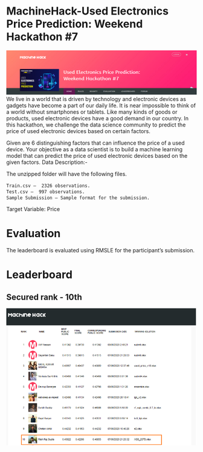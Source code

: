 # MachineHack-Used Electronics Price Prediction: Weekend Hackathon #7
![](pic.png)
We live in a world that is driven by technology and electronic devices as gadgets have become a part of our daily life. It is near impossible to think of a world without smartphones or tablets. Like many kinds of goods or products, used electronic devices have a good demand in our country. In this hackathon, we challenge the data science community to predict the price of used electronic devices based on certain factors.

Given are 6 distinguishing factors that can influence the price of a used device. Your objective as a data scientist is to build a machine learning model that can predict the price of used electronic devices based on the given factors.
Data Description:-

The unzipped folder will have the following files.

    Train.csv –  2326 observations.
    Test.csv –  997 observations.
    Sample Submission – Sample format for the submission.

Target Variable: Price

# Evaluation
The leaderboard is evaluated using RMSLE for the participant’s submission.

# Leaderboard
## Secured rank - 10th
![](leaderboard.png)

